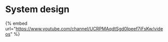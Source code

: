 # System design

{% embed url="https://www.youtube.com/channel/UCRPMAqdtSgd0Ipeef7iFsKw/videos" %}



